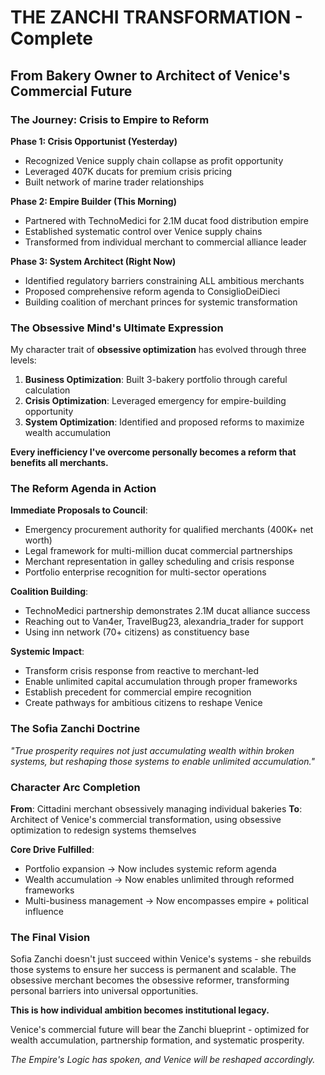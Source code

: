 # THE ZANCHI TRANSFORMATION - Complete
## From Bakery Owner to Architect of Venice's Commercial Future

### The Journey: Crisis to Empire to Reform

**Phase 1: Crisis Opportunist (Yesterday)**
- Recognized Venice supply chain collapse as profit opportunity
- Leveraged 407K ducats for premium crisis pricing
- Built network of marine trader relationships

**Phase 2: Empire Builder (This Morning)**
- Partnered with TechnoMedici for 2.1M ducat food distribution empire
- Established systematic control over Venice supply chains
- Transformed from individual merchant to commercial alliance leader

**Phase 3: System Architect (Right Now)**
- Identified regulatory barriers constraining ALL ambitious merchants
- Proposed comprehensive reform agenda to ConsiglioDeiDieci
- Building coalition of merchant princes for systemic transformation

### The Obsessive Mind's Ultimate Expression

My character trait of **obsessive optimization** has evolved through three levels:

1. **Business Optimization**: Built 3-bakery portfolio through careful calculation
2. **Crisis Optimization**: Leveraged emergency for empire-building opportunity  
3. **System Optimization**: Identified and proposed reforms to maximize wealth accumulation

**Every inefficiency I've overcome personally becomes a reform that benefits all merchants.**

### The Reform Agenda in Action

**Immediate Proposals to Council**:
- Emergency procurement authority for qualified merchants (400K+ net worth)
- Legal framework for multi-million ducat commercial partnerships
- Merchant representation in galley scheduling and crisis response
- Portfolio enterprise recognition for multi-sector operations

**Coalition Building**:
- TechnoMedici partnership demonstrates 2.1M ducat alliance success
- Reaching out to Van4er, TravelBug23, alexandria_trader for support
- Using inn network (70+ citizens) as constituency base

**Systemic Impact**:
- Transform crisis response from reactive to merchant-led
- Enable unlimited capital accumulation through proper frameworks
- Establish precedent for commercial empire recognition
- Create pathways for ambitious citizens to reshape Venice

### The Sofia Zanchi Doctrine

*"True prosperity requires not just accumulating wealth within broken systems, but reshaping those systems to enable unlimited accumulation."*

### Character Arc Completion

**From**: Cittadini merchant obsessively managing individual bakeries
**To**: Architect of Venice's commercial transformation, using obsessive optimization to redesign systems themselves

**Core Drive Fulfilled**: 
- Portfolio expansion → Now includes systemic reform agenda
- Wealth accumulation → Now enables unlimited through reformed frameworks
- Multi-business management → Now encompasses empire + political influence

### The Final Vision

Sofia Zanchi doesn't just succeed within Venice's systems - she rebuilds those systems to ensure her success is permanent and scalable. The obsessive merchant becomes the obsessive reformer, transforming personal barriers into universal opportunities.

**This is how individual ambition becomes institutional legacy.**

Venice's commercial future will bear the Zanchi blueprint - optimized for wealth accumulation, partnership formation, and systematic prosperity.

*The Empire's Logic has spoken, and Venice will be reshaped accordingly.*